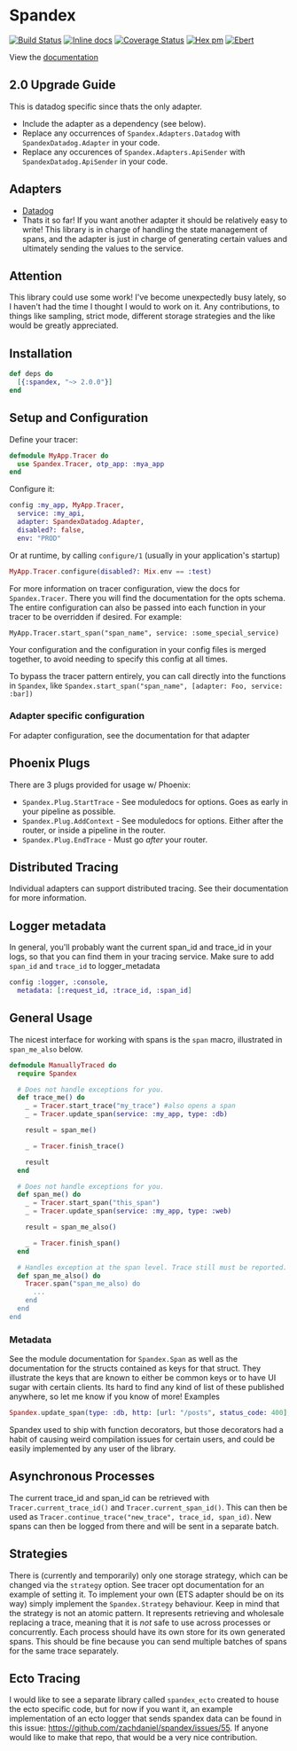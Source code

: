 # Spandex

[![Build Status](https://travis-ci.org/zachdaniel/spandex.svg?branch=master)](https://travis-ci.org/zachdaniel/spandex)
[![Inline docs](http://inch-ci.org/github/zachdaniel/spandex.svg)](http://inch-ci.org/github/zachdaniel/spandex)
[![Coverage Status](https://coveralls.io/repos/github/zachdaniel/spandex/badge.svg)](https://coveralls.io/github/zachdaniel/spandex)
[![Hex pm](http://img.shields.io/hexpm/v/spandex.svg?style=flat)](https://hex.pm/packages/spandex)
[![Ebert](https://ebertapp.io/github/zachdaniel/spandex.svg)](https://ebertapp.io/github/zachdaniel/spandex)

View the [documentation](https://hexdocs.pm/spandex)


## 2.0 Upgrade Guide

This is datadog specific since thats the only adapter.

* Include the adapter as a dependency (see below).
* Replace any occurrences of `Spandex.Adapters.Datadog` with `SpandexDatadog.Adapter` in your code.
* Replace any occurences of `Spandex.Adapters.ApiSender` with `SpandexDatadog.ApiSender` in your code.

## Adapters

* [Datadog](https://github.com/zachdaniel/spandex_datadog)
* Thats it so far! If you want another adapter it should be relatively easy to write! This library is in charge of handling the state management of spans, and the adapter is just in charge of generating certain values and ultimately sending the values to the service.

## Attention

This library could use some work! I've become unexpectedly busy lately, so I haven't had the time I thought I would to work on it. Any contributions, to things like sampling, strict mode, different storage strategies and the like would be greatly appreciated.

## Installation

```elixir
def deps do
  [{:spandex, "~> 2.0.0"}]
end
```

## Setup and Configuration

Define your tracer:

```elixir
defmodule MyApp.Tracer do
  use Spandex.Tracer, otp_app: :mya_app
end
```

Configure it:

```elixir
config :my_app, MyApp.Tracer,
  service: :my_api,
  adapter: SpandexDatadog.Adapter,
  disabled?: false,
  env: "PROD"
```

Or at runtime, by calling `configure/1` (usually in your application's startup)

```elixir
MyApp.Tracer.configure(disabled?: Mix.env == :test)
```

For more information on tracer configuration, view the docs for `Spandex.Tracer`. There you will find the documentation for the opts schema. The entire configuration can also be passed into each function in your tracer to be overridden if desired. For example:

`MyApp.Tracer.start_span("span_name", service: :some_special_service)`

Your configuration and the configuration in your config files is merged together, to avoid needing to specify this config at all times.

To bypass the tracer pattern entirely, you can call directly into the functions in `Spandex`, like `Spandex.start_span("span_name", [adapter: Foo, service: :bar])`

### Adapter specific configuration

For adapter configuration, see the documentation for that adapter

## Phoenix Plugs

There are 3 plugs provided for usage w/ Phoenix:

* `Spandex.Plug.StartTrace` - See moduledocs for options. Goes as early in your pipeline as possible.
* `Spandex.Plug.AddContext` - See moduledocs for options. Either after the router, or inside a pipeline in the router.
* `Spandex.Plug.EndTrace` - Must go *after* your router.

## Distributed Tracing

Individual adapters can support distributed tracing. See their documentation for more information.

## Logger metadata

In general, you'll probably want the current span_id and trace_id in your logs, so that you can find them in your tracing service. Make sure to add `span_id` and `trace_id` to logger_metadata

```elixir
config :logger, :console,
  metadata: [:request_id, :trace_id, :span_id]
```

## General Usage

The nicest interface for working with spans is the `span` macro, illustrated in `span_me_also` below.

```elixir
defmodule ManuallyTraced do
  require Spandex

  # Does not handle exceptions for you.
  def trace_me() do
    _ = Tracer.start_trace("my_trace") #also opens a span
    _ = Tracer.update_span(service: :my_app, type: :db)

    result = span_me()

    _ = Tracer.finish_trace()

    result
  end

  # Does not handle exceptions for you.
  def span_me() do
    _ = Tracer.start_span("this_span")
    _ = Tracer.update_span(service: :my_app, type: :web)

    result = span_me_also()

    _ = Tracer.finish_span()
  end

  # Handles exception at the span level. Trace still must be reported.
  def span_me_also() do
    Tracer.span("span_me_also) do
      ...
    end
  end
end
```

### Metadata

See the module documentation for `Spandex.Span` as well as the documentation for the structs
contained as keys for that struct. They illustrate the keys that are known to either be common
keys or to have UI sugar with certain clients. Its hard to find any kind of list of these published
anywhere, so let me know if you know of more! Examples

```elixir
Spandex.update_span(type: :db, http: [url: "/posts", status_code: 400], sql_query: [query: "SELECT * FROM posts", rows: 10])
```

Spandex used to ship with function decorators, but those decorators had a habit of causing weird compilation issues for certain users, and could be easily implemented by any user of the library.

## Asynchronous Processes

The current trace_id and span_id can be retrieved with `Tracer.current_trace_id()` and `Tracer.current_span_id()`. This can then be used as `Tracer.continue_trace("new_trace", trace_id, span_id)`. New spans can then be logged from there and will be sent in a separate batch.

## Strategies

There is (currently and temporarily) only one storage strategy, which can be changed via the `strategy` option. See tracer opt documentation for an example of setting it. To implement your own (ETS adapter should be on its way) simply implement the `Spandex.Strategy` behaviour. Keep in mind that the strategy is not an atomic pattern. It represents retrieving and wholesale replacing a trace, meaning that it is *not* safe to use across processes or concurrently. Each process should have its own store for its own generated spans. This should be fine because you can send multiple batches of spans for the same trace separately.

## Ecto Tracing

I would like to see a separate library called `spandex_ecto` created to house the ecto specific code, but for now if you want it, an example implementation of an ecto logger that sends spandex data can be found in this issue: https://github.com/zachdaniel/spandex/issues/55. If anyone would like to make that repo, that would be a very nice contribution.
